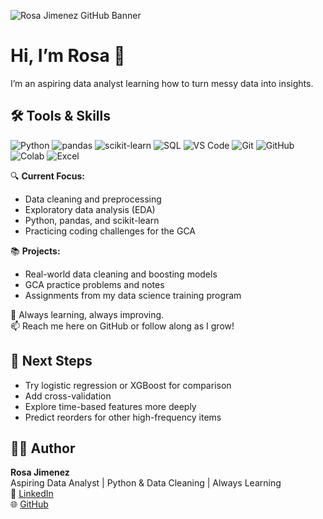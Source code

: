 ![Rosa Jimenez GitHub Banner](https://github.com/rosa-jimenez-data/rosa-jimenez/blob/main/github-banner.png?raw=true)



# Hi, I’m Rosa 👋

I’m an aspiring data analyst learning how to turn messy data into insights.

## 🛠️ Tools & Skills

![Python](https://img.shields.io/badge/Python-3776AB?style=flat-square&logo=python&logoColor=white)
![pandas](https://img.shields.io/badge/pandas-150458?style=flat-square&logo=pandas&logoColor=white)
![scikit-learn](https://img.shields.io/badge/scikit--learn-F7931E?style=flat-square&logo=scikit-learn&logoColor=white)
![SQL](https://img.shields.io/badge/SQL-4479A1?style=flat-square&logo=postgresql&logoColor=white)
![VS Code](https://img.shields.io/badge/VS%20Code-007ACC?style=flat-square&logo=visual-studio-code&logoColor=white)
![Git](https://img.shields.io/badge/Git-F05032?style=flat-square&logo=git&logoColor=white)
![GitHub](https://img.shields.io/badge/GitHub-181717?style=flat-square&logo=github&logoColor=white)
![Colab](https://img.shields.io/badge/Colab-F9AB00?style=flat-square&logo=googlecolab&logoColor=white)
![Excel](https://img.shields.io/badge/Excel-217346?style=flat-square&logo=microsoft-excel&logoColor=white)



🔍 **Current Focus:**
- Data cleaning and preprocessing
- Exploratory data analysis (EDA)
- Python, pandas, and scikit-learn
- Practicing coding challenges for the GCA

📚 **Projects:**
- Real-world data cleaning and boosting models
- GCA practice problems and notes
- Assignments from my data science training program

🌱 Always learning, always improving.  
📫 Reach me here on GitHub or follow along as I grow!

## 🚀 Next Steps

- Try logistic regression or XGBoost for comparison  
- Add cross-validation  
- Explore time-based features more deeply  
- Predict reorders for other high-frequency items  

## 🙋‍♀️ Author

**Rosa Jimenez**  
Aspiring Data Analyst | Python & Data Cleaning | Always Learning  
🔗 [LinkedIn](https://www.linkedin.com/in/rosa-jimenez-17297a25)  
🌐 [GitHub](https://github.com/rosa-jimenez-data)

